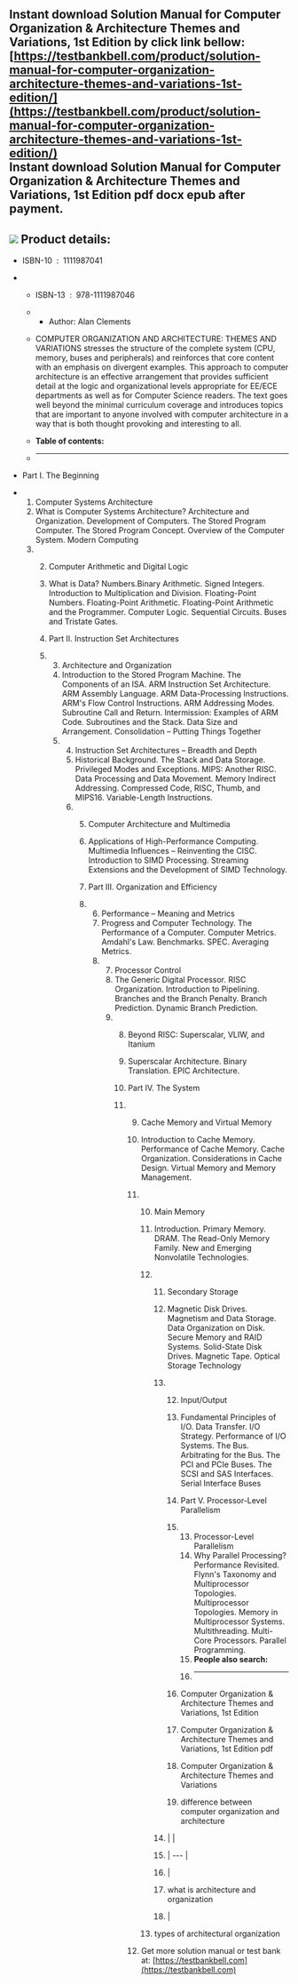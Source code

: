 Instant download **Solution Manual for Computer Organization & Architecture Themes and Variations, 1st Edition** by click link bellow:  
[https://testbankbell.com/product/solution-manual-for-computer-organization-architecture-themes-and-variations-1st-edition/](https://testbankbell.com/product/solution-manual-for-computer-organization-architecture-themes-and-variations-1st-edition/)  
**Instant download Solution Manual for Computer Organization & Architecture Themes and Variations, 1st Edition pdf docx epub after payment.**
---------------------------------------------------------------------------------------------------------------------------------------------


![](https://testbankbell.com/wp-content/uploads/2023/05/Solution-Manual-for-Computer-Organization-Architecture-Themes-and-Variations-1st-Edition-228x228-1.jpg)
**Product details:**
--------------------


* ISBN-10 ‏ : ‎ 1111987041
* * ISBN-13 ‏ : ‎ 978-1111987046
  * * Author: Alan Clements
   
  * COMPUTER ORGANIZATION AND ARCHITECTURE: THEMES AND VARIATIONS stresses the structure of the complete system (CPU, memory, buses and peripherals) and reinforces that core content with an emphasis on divergent examples. This approach to computer architecture is an effective arrangement that provides sufficient detail at the logic and organizational levels appropriate for EE/ECE departments as well as for Computer Science readers. The text goes well beyond the minimal curriculum coverage and introduces topics that are important to anyone involved with computer architecture in a way that is both thought provoking and interesting to all.
  * **Table of contents:**
  * ----------------------
 
* Part I. The Beginning
* 1. Computer Systems Architecture
  2. What is Computer Systems Architecture? Architecture and Organization. Development of Computers. The Stored Program Computer. The Stored Program Concept. Overview of the Computer System. Modern Computing
  3. 2. Computer Arithmetic and Digital Logic
     3. What is Data? Numbers.Binary Arithmetic. Signed Integers. Introduction to Multiplication and Division. Floating-Point Numbers. Floating-Point Arithmetic. Floating-Point Arithmetic and the Programmer. Computer Logic. Sequential Circuits. Buses and Tristate Gates.
    
     4. Part II. Instruction Set Architectures
     5. 3. Architecture and Organization
        4. Introduction to the Stored Program Machine. The Components of an ISA. ARM Instruction Set Architecture. ARM Assembly Language. ARM Data-Processing Instructions. ARM's Flow Control Instructions. ARM Addressing Modes. Subroutine Call and Return. Intermission: Examples of ARM Code. Subroutines and the Stack. Data Size and Arrangement. Consolidation – Putting Things Together
        5. 4. Instruction Set Architectures – Breadth and Depth
           5. Historical Background. The Stack and Data Storage. Privileged Modes and Exceptions. MIPS: Another RISC. Data Processing and Data Movement. Memory Indirect Addressing. Compressed Code, RISC, Thumb, and MIPS16. Variable-Length Instructions.
           6. 5. Computer Architecture and Multimedia
              6. Applications of High-Performance Computing. Multimedia Influences – Reinventing the CISC. Introduction to SIMD Processing. Streaming Extensions and the Development of SIMD Technology.
             
              7. Part III. Organization and Efficiency
              8. 6. Performance – Meaning and Metrics
                 7. Progress and Computer Technology. The Performance of a Computer. Computer Metrics. Amdahl's Law. Benchmarks. SPEC. Averaging Metrics.
                 8. 7. Processor Control
                    8. The Generic Digital Processor. RISC Organization. Introduction to Pipelining. Branches and the Branch Penalty. Branch Prediction. Dynamic Branch Prediction.
                    9. 8. Beyond RISC: Superscalar, VLIW, and Itanium
                       9. Superscalar Architecture. Binary Translation. EPIC Architecture.
                      
                       10. Part IV. The System
                       11. 9. Cache Memory and Virtual Memory
                           10. Introduction to Cache Memory. Performance of Cache Memory. Cache Organization. Considerations in Cache Design. Virtual Memory and Memory Management.
                           11. 10. Main Memory
                               11. Introduction. Primary Memory. DRAM. The Read-Only Memory Family. New and Emerging Nonvolatile Technologies.
                               12. 11. Secondary Storage
                                   12. Magnetic Disk Drives. Magnetism and Data Storage. Data Organization on Disk. Secure Memory and RAID Systems. Solid-State Disk Drives. Magnetic Tape. Optical Storage Technology
                                   13. 12. Input/Output
                                       13. Fundamental Principles of I/O. Data Transfer. I/O Strategy. Performance of I/O Systems. The Bus. Arbitrating for the Bus. The PCI and PCIe Buses. The SCSI and SAS Interfaces. Serial Interface Buses
                                      
                                       14. Part V. Processor-Level Parallelism
                                       15. 13. Processor-Level Parallelism
                                           14. Why Parallel Processing? Performance Revisited. Flynn's Taxonomy and Multiprocessor Topologies. Multiprocessor Topologies. Memory in Multiprocessor Systems. Multithreading. Multi-Core Processors. Parallel Programming.
                                           15. **People also search:**
                                           16. -----------------------
                                          
                                       16. Computer Organization & Architecture Themes and Variations, 1st Edition
                                      
                                       17. Computer Organization & Architecture Themes and Variations, 1st Edition pdf
                                      
                                       18. Computer Organization & Architecture Themes and Variations
                                      
                                       19. difference between computer organization and architecture
                                      
                                   14. |  |
                                   15. | --- |
                                   16. |
                                   17. what is architecture and organization
                                   18.  |
                                  
                               13. types of architectural organization
                              
                           12.  Get more solution manual or test bank at: [https://testbankbell.com](https://testbankbell.com)
